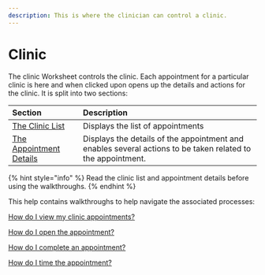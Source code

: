 ```yaml
---
description: This is where the clinician can control a clinic.
---
```


# Clinic

The clinic Worksheet controls the clinic. Each appointment for a particular clinic is here and when clicked upon opens up the details and actions for the clinic. It is split into two sections:

| Section | Description |
| :--- | :--- |
| [The Clinic List](list.md) | Displays the list of appointments |
| [The Appointment Details](details.md) | Displays the details of the appointment and enables several actions to be taken related to the appointment. |

{% hint style="info" %}
Read the clinic list and appointment details before using the walkthroughs.
{% endhint %}

This help contains walkthroughs to help navigate the associated processes:

[How do I view my clinic appointments?](faq/how-do-i-view-my-clinic-appointments.md)

[How do I open the appointment?](faq/how-do-i-open-the-appointment.md)

[How do I complete an appointment?](faq/how-do-i-complete-an-appointment.md)

[How do I time the appointment?](faq/how-do-i-time-the-appointment.md)

